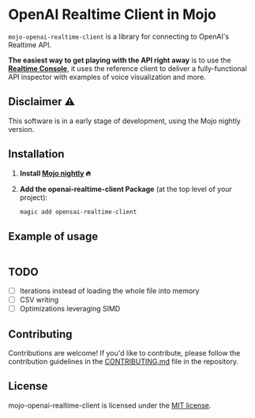 # OpenAI Realtime Client in Mojo

`mojo-openai-realtime-client` is a library for connecting to OpenAI's Realtime API. 

**The easiest way to get playing with the API right away** is to use the
[**Realtime Console**](https://github.com/openai/openai-realtime-console), it uses
the reference client to deliver a fully-functional API inspector with examples
of voice visualization and more.

## Disclaimer ⚠️

This software is in a early stage of development, using the Mojo nightly version.

## Installation

1. **Install [Mojo nightly](https://docs.modular.com/mojo/manual/get-started) 🔥**

2. **Add the openai-realtime-client Package** (at the top level of your project):

    ```bash
    magic add opensai-realtime-client
    ```

## Example of usage

```mojo
```

## TODO

- [ ] Iterations instead of loading the whole file into memory
- [ ] CSV writing
- [ ] Optimizations leveraging SIMD

## Contributing

Contributions are welcome! If you'd like to contribute, please follow the contribution guidelines in the [CONTRIBUTING.md](CONTRIBUTING.md) file in the repository.

## License

mojo-openai-realtime-client is licensed under the [MIT license](LICENSE).
